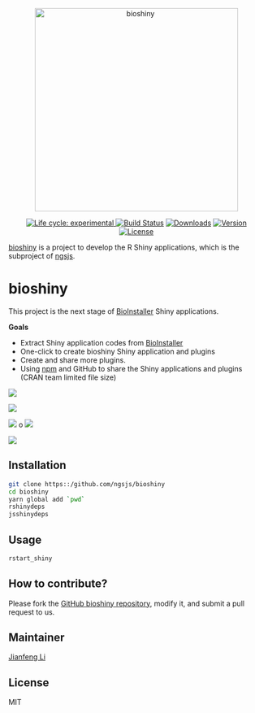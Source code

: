 <p align="center">
  <a href="https://github/ngsjs/bioshiny">
    <img
      alt="bioshiny"
      src="doc/images/bioshiny-logo.svg"
      width="400"
    />
  </a>
</p>

<p align="center">
  <a href="https://www.npmjs.com/package/bioshiny"><img src="https://img.shields.io/badge/lifecycle-experimental-orange.svg" alt="Life cycle: experimental">
  <a href="https://circleci.com/gh/ngsjs/bioshiny/tree/master"><img src="https://img.shields.io/circleci/project/github/ngsjs/bioshiny/master.svg" alt="Build Status"></a>
  <a href="https://npmcharts.com/compare/bioshiny?minimal=true"><img src="https://img.shields.io/npm/dm/bioshiny.svg" alt="Downloads"></a>
  <a href="https://www.npmjs.com/package/bioshiny"><img src="https://img.shields.io/npm/v/bioshiny.svg" alt="Version"></a>
  <a href="https://www.npmjs.com/package/bioshiny"><img src="https://img.shields.io/npm/l/bioshiny.svg" alt="License"></a>
</p>

[bioshiny](https://github.com/ngsjs/bioshiny) is a project to develop the R Shiny applications, which is the subproject of [ngsjs](https://github.com/ngsjs).

# bioshiny

This project is the next stage of [BioInstaller](https://github.com/JhuangLab/BioInstaller) Shiny applications.

**Goals**

- Extract Shiny application codes from [BioInstaller](https://github.com/JhuangLab/BioInstaller)
- One-click to create bioshiny Shiny application and plugins
- Create and share more plugins.
- Using [npm](https://www.npmjs.com/) and GitHub to share the Shiny applications and plugins (CRAN team limited file size)

![](https://raw.githubusercontent.com/Miachol/ftp/master/files/images/bioinstaller/overview2.jpg)

![](https://raw.githubusercontent.com/Miachol/ftp/master/files/images/bioinstaller/overview1.jpg)

![](https://raw.githubusercontent.com/Miachol/ftp/master/files/images/bioinstaller/overview3.jpg)
o
![](https://raw.githubusercontent.com/Miachol/ftp/master/files/images/bioinstaller/overview4.jpg)

![](https://raw.githubusercontent.com/Miachol/ftp/master/files/images/bioinstaller/overview4.jpg)

## Installation

```bash
git clone https::/github.com/ngsjs/bioshiny
cd bioshiny
yarn global add `pwd`
rshinydeps
jsshinydeps
```

## Usage

```bash
rstart_shiny
```


## How to contribute?

Please fork the [GitHub bioshiny
repository](https://github.com/ngsjs/bioshiny), modify it, and
submit a pull request to us. 

## Maintainer

[Jianfeng Li](https://github.com/Miachol)

## License

MIT

